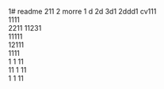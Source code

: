 1# readme 211
2 morre
1 d
2d
3d1 
2ddd1
cv111  
1111  
2211 
11231   
11111      
12111     
1111  
1  1
11   
11
1
11   
1 
1
11
 
